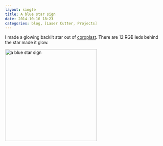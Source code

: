 ```yaml
---
layout: single
title: A blue star sign
date: 2014-10-10 18:23
categories: blog, [Laser Cutter, Projects]
---
```

I made a glowing backlit star out of <a href="http://en.wikipedia.org/wiki/Coroplast">coroplast</a>. There are 12 RGB leds behind the star made it glow.

<a href="/public/uploads/2014/10/bluestar_sign.jpg"><img class="alignnone size-medium wp-image-4025" src="/public/uploads/2014/10/bluestar_sign-300x300.jpg" alt="a blue star sign" width="300" height="300" /></a>
